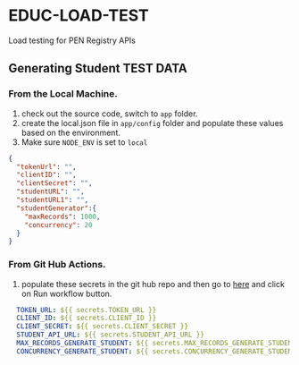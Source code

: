 # EDUC-LOAD-TEST
Load testing for PEN Registry APIs

## Generating Student TEST DATA

### From the Local Machine.
1. check out the source code, switch to `app` folder.
2. create the local.json file in `app/config` folder and populate these values based on the environment.
3. Make sure `NODE_ENV` is set to `local`
```json
{
  "tokenUrl": "",
  "clientID": "",
  "clientSecret": "",
  "studentURL": "",
  "studentURL1": "",
  "studentGenerator":{
    "maxRecords": 1000,
    "concurrency": 20
  }
} 
```

### From Git Hub Actions.
1. populate these secrets in the git hub repo and then go to
 [here](https://github.com/bcgov/EDUC-LOAD-TEST/actions?query=workflow%3A%22Generate+Student+Records.%22) and click on Run workflow button.
```yaml
  TOKEN_URL: ${{ secrets.TOKEN_URL }}
  CLIENT_ID: ${{ secrets.CLIENT_ID }}
  CLIENT_SECRET: ${{ secrets.CLIENT_SECRET }}
  STUDENT_API_URL: ${{ secrets.STUDENT_API_URL }}
  MAX_RECORDS_GENERATE_STUDENT: ${{ secrets.MAX_RECORDS_GENERATE_STUDENT }}
  CONCURRENCY_GENERATE_STUDENT: ${{ secrets.CONCURRENCY_GENERATE_STUDENT }} 
```

